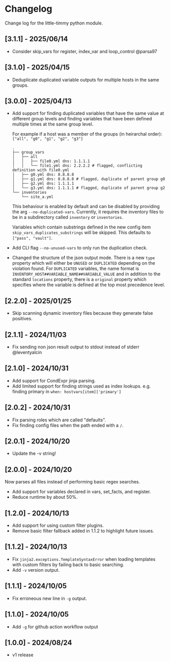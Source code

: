# Changelog

Change log for the little-timmy python module.

## [3.1.1] - 2025/06/14

- Consider skip_vars for register, index_var and loop_control @parsa97

## [3.1.0] - 2025/04/15

- Deduplicate duplicated variable outputs for multiple hosts in the same groups.

## [3.0.0] - 2025/04/13

- Add support for finding duplicated variables that have the same value at different group levels and finding variables that have been defined
multiple times at the same group level.

    For example if a host was a member of the groups (in heirarchal order): `["all", "g0", "g1", "g2", "g3"]`

    ```text
    .
    ├── group_vars
    │   ├── all
    │   │   ├── file0.yml dns: 1.1.1.1
    │   │   └── file1.yml dns: 2.2.2.2 # flagged, conflicting definition with file0.yml
    │   ├── g0.yml dns: 8.8.8.8
    │   ├── g1.yml dns: 8.8.8.8 # flagged, duplicate of parent group g0
    │   ├── g2.yml dns: 1.1.1.1
    │   └── g3.yml dns: 1.1.1.1 # flagged, duplicate of parent group g2
    └── inventories
        └── site_a.yml
    ```

    This behaviour is enabled by default and can be disabled by providing the arg `--no-duplicated-vars`. Currently, it requires the inventory files to
    be in a subdirectory called `inventory` or `inventories`.

    Variables which contain substrings defined in the new config item `skip_vars_duplicates_substrings` will be skipped.
    This defaults to `["pass", "vault"]`.

- Add CLI flag `--no-unused-vars` to only run the duplication check.
- Changed the structure of the json output mode. There is a new `type` property which will either be `UNUSED` or `DUPLICATED` depending on the
violation found. For `DUPLICATED` variables, the name format is `INVENTORY_HOST##VARIABLE_NAME##VARIABLE_VALUE` and in addition to the standard
`locations` property, there is a `original` property which specifies where the variable is defined at the top most precedence level.

## [2.2.0] - 2025/01/25

- Skip scanning dynamic inventory files because they generate false positives.

## [2.1.1] - 2024/11/03

- Fix sending non json result output to stdout instead of stderr @leventyalcin

## [2.1.0] - 2024/10/31

- Add support for CondExpr jinja parsing.
- Add limited support for finding strings used as index lookups. e.g. finding primary in `when: hostvars[item]['primary']`

## [2.0.2] - 2024/10/31

- Fix parsing roles which are called "defaults".
- Fix finding config files when the path ended with a `/`.

## [2.0.1] - 2024/10/20

- Update the -v string!

## [2.0.0] - 2024/10/20

Now parses all files instead of performing basic regex searches.

- Add support for variables declared in vars, set_facts, and register.
- Reduce runtime by about 50%.

## [1.2.0] - 2024/10/13

- Add support for using custom filter plugins.
- Remove basic filter fallback added in 1.1.2 to highlight future issues.

## [1.1.2] - 2024/10/13

- Fix `jinja2.exceptions.TemplateSyntaxError` when loading templates with custom filters by failing back to basic searching.
- Add `-v` version output.

## [1.1.1] - 2024/10/05

- Fix erroneous new line in `-g` output.

## [1.1.0] - 2024/10/05

- Add `-g` for github action workflow output

## [1.0.0] - 2024/08/24

- v1 release
